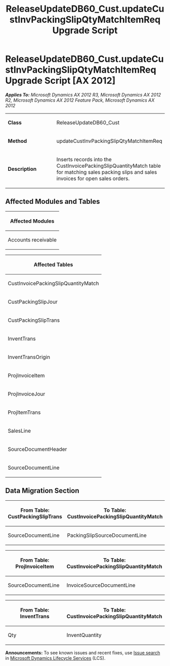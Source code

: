 ﻿---
title: ReleaseUpdateDB60_Cust.updateCustInvPackingSlipQtyMatchItemReq Upgrade Script
TOCTitle: ReleaseUpdateDB60_Cust.updateCustInvPackingSlipQtyMatchItemReq Upgrade Script
ms:assetid: 434173c1-d9b9-5462-a011-611965d19c40
ms:mtpsurl: https://msdn.microsoft.com/en-us/library/JJ718867(v=AX.60)
ms:contentKeyID: 49707911
ms.date: 05/18/2015
mtps_version: v=AX.60
---

# ReleaseUpdateDB60\_Cust.updateCustInvPackingSlipQtyMatchItemReq Upgrade Script [AX 2012]


_**Applies To:** Microsoft Dynamics AX 2012 R3, Microsoft Dynamics AX 2012 R2, Microsoft Dynamics AX 2012 Feature Pack, Microsoft Dynamics AX 2012_

<table>
<colgroup>
<col style="width: 50%" />
<col style="width: 50%" />
</colgroup>
<tbody>
<tr class="odd">
<td><p><strong>Class</strong></p></td>
<td><p>ReleaseUpdateDB60_Cust</p></td>
</tr>
<tr class="even">
<td><p><strong>Method</strong></p></td>
<td><p>updateCustInvPackingSlipQtyMatchItemReq</p></td>
</tr>
<tr class="odd">
<td><p><strong>Description</strong></p></td>
<td><p>Inserts records into the CustInvoicePackingSlipQuantityMatch table for matching sales packing slips and sales invoices for open sales orders.</p></td>
</tr>
</tbody>
</table>


## Affected Modules and Tables

<table>
<colgroup>
<col style="width: 100%" />
</colgroup>
<thead>
<tr class="header">
<th><p>Affected Modules</p></th>
</tr>
</thead>
<tbody>
<tr class="odd">
<td><p>Accounts receivable</p></td>
</tr>
</tbody>
</table>


<table>
<colgroup>
<col style="width: 100%" />
</colgroup>
<thead>
<tr class="header">
<th><p>Affected Tables</p></th>
</tr>
</thead>
<tbody>
<tr class="odd">
<td><p>CustInvoicePackingSlipQuantityMatch</p></td>
</tr>
<tr class="even">
<td><p>CustPackingSlipJour</p></td>
</tr>
<tr class="odd">
<td><p>CustPackingSlipTrans</p></td>
</tr>
<tr class="even">
<td><p>InventTrans</p></td>
</tr>
<tr class="odd">
<td><p>InventTransOrigin</p></td>
</tr>
<tr class="even">
<td><p>ProjInvoiceItem</p></td>
</tr>
<tr class="odd">
<td><p>ProjInvoiceJour</p></td>
</tr>
<tr class="even">
<td><p>ProjItemTrans</p></td>
</tr>
<tr class="odd">
<td><p>SalesLine</p></td>
</tr>
<tr class="even">
<td><p>SourceDocumentHeader</p></td>
</tr>
<tr class="odd">
<td><p>SourceDocumentLine</p></td>
</tr>
</tbody>
</table>


## Data Migration Section

<table>
<colgroup>
<col style="width: 50%" />
<col style="width: 50%" />
</colgroup>
<thead>
<tr class="header">
<th><p>From Table: CustPackingSlipTrans</p></th>
<th><p>To Table: CustInvoicePackingSlipQuantityMatch</p></th>
</tr>
</thead>
<tbody>
<tr class="odd">
<td><p>SourceDocumentLine</p></td>
<td><p>PackingSlipSourceDocumentLine</p></td>
</tr>
</tbody>
</table>


<table>
<colgroup>
<col style="width: 50%" />
<col style="width: 50%" />
</colgroup>
<thead>
<tr class="header">
<th><p>From Table: ProjInvoiceItem</p></th>
<th><p>To Table: CustInvoicePackingSlipQuantityMatch</p></th>
</tr>
</thead>
<tbody>
<tr class="odd">
<td><p>SourceDocumentLine</p></td>
<td><p>InvoiceSourceDocumentLine</p></td>
</tr>
</tbody>
</table>


<table>
<colgroup>
<col style="width: 50%" />
<col style="width: 50%" />
</colgroup>
<thead>
<tr class="header">
<th><p>From Table: InventTrans</p></th>
<th><p>To Table: CustInvoicePackingSlipQuantityMatch</p></th>
</tr>
</thead>
<tbody>
<tr class="odd">
<td><p>Qty</p></td>
<td><p>InventQuantity</p></td>
</tr>
</tbody>
</table>

  
**Announcements:** To see known issues and recent fixes, use [Issue search](http://go.microsoft.com/fwlink/?linkid=389258) in [Microsoft Dynamics Lifecycle Services](http://go.microsoft.com/fwlink/?linkid=306505) (LCS).

